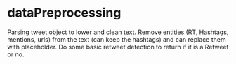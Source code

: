 # dataPreprocessing

Parsing tweet object to lower and clean text. Remove entities (RT, Hashtags, mentions, urls) from the text (can keep the hashtags) and can replace them with placeholder.
Do some basic retweet detection to return if it is a Retweet or no.


